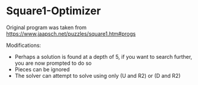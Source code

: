 # Square1-Optimizer

Original program was taken from https://www.jaapsch.net/puzzles/square1.htm#progs

Modifications:
- Perhaps a solution is found at a depth of 5, if you want to search further, you are now prompted to do so
- Pieces can be ignored
- The solver can attempt to solve using only (U and R2) or (D and R2)
